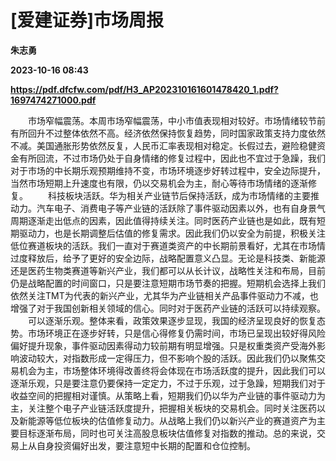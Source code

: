 # [爱建证券]市场周报
**朱志勇**

**2023-10-16 08:43**

**https://pdf.dfcfw.com/pdf/H3_AP202310161601478420_1.pdf?1697474271000.pdf**

　　市场窄幅震荡。本周市场窄幅震荡，中小市值表现相对较好。市场情绪较节前有所回升不过整体依然不高。经济依然保持恢复趋势，同时国家政策支持力度依然不减。美国通胀形势依然反复，人民币汇率表现相对稳定。长假过去，避险稳健资金有所回流，不过市场仍处于自身情绪的修复过程中，因此也不宜过于急躁，我们对于市场的中长期乐观预期维持不变，市场环境逐步好转过程中，安全边际提升，当然市场短期上升速度也有限，仍以交易机会为主，耐心等待市场情绪的逐渐修复。 　　科技板块活跃。华为相关产业链节后保持活跃，成为市场情绪的主要推动力。汽车电子、消费电子等产业链的活跃除了事件驱动因素以外，也有自身景气周期逐渐走出低点的因素，因此值得持续关注。同时医药产业链也是如此，既有短期驱动力，也是长期调整后估值的修复需求。因此我们仍以安全为前提，积极关注低位赛道板块的活跃。我们一直对于赛道类资产的中长期前景看好，尤其在市场情过度释放后，给予了更好的安全边际，战略配置意义凸显。无论是科技类、新能源还是医药生物类赛道等新兴产业，我们都可以从长计议，战略性关注和布局，目前仍是战略配置的时间窗口，只是要注意短期市场节奏的把握。短期机会选择上我们依然关注TMT为代表的新兴产业，尤其华为产业链相关产品事件驱动力不减，也增强了对于我国创新相关领域的信心。同时对于医药产业链的活跃可以持续观察。 　　可以逐渐乐观。整体来看，政策效果逐步显现，我国的经济呈现良好的恢复态势。市场环境正在逐步好转，只是信心得修复仍需时间，市场已呈现出较好得风险偏好提升现象，事件驱动因素得动力较前期有明显增强。只是权重类资产受海外影响波动较大，对指数形成一定得压力，但不影响个股的活跃。因此我们仍以聚焦交易机会为主，市场整体环境得改善终将会体现在市场活跃度的提升，因此我们可以逐渐乐观，只是要注意仍要保持一定定力，不过于乐观，过于急躁，短期我们对于收益空间的把握相对谨慎。从策略上看，短期我们仍以华为产业链的事件驱动力为主，关注整个电子产业链活跃度提升，把握相关板块的交易机会。同时关注医药以及新能源等低位板块的估值修复动力。从战略上我们仍以新兴产业的赛道资产为主要目标逐渐布局，同时也可关注高股息板块估值修复对指数的推动。总的来说，交易上从自身投资偏好出发，要注意短中长期的配置和仓位控制。